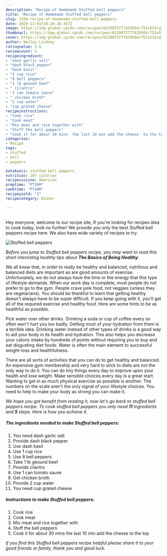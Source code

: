 ```yaml
---
description: "Recipe of Homemade Stuffed bell peppers"
title: "Recipe of Homemade Stuffed bell peppers"
slug: 3356-recipe-of-homemade-stuffed-bell-peppers
date: 2020-11-01T10:20:34.457Z
image: https://img-global.cpcdn.com/recipes/6239875777429504/751x532cq70/stuffed-bell-peppers-recipe-main-photo.jpg
thumbnail: https://img-global.cpcdn.com/recipes/6239875777429504/751x532cq70/stuffed-bell-peppers-recipe-main-photo.jpg
cover: https://img-global.cpcdn.com/recipes/6239875777429504/751x532cq70/stuffed-bell-peppers-recipe-main-photo.jpg
author: Wesley Lindsey
ratingvalue: 3.6
reviewcount: 5
recipeingredient:
- "dash garlic salt"
- "dash black pepper"
- "dash basil"
- "1 cup rice"
- "8 bell peppers"
- "1 lb geound beef"
- " cilantro"
- "1 can tomato sause"
- " chicken broth"
- "2 cup water"
- "cup grated cheese"
recipeinstructions:
- "Cook rice"
- "Cook meat"
- "Mix meat and rice together with"
- "Stuff the bell peppers"
- "Cook it for about 30 mins  the last 10 min add the cheese  to the top"
categories:
- Recipe
tags:
- stuffed
- bell
- peppers

katakunci: stuffed bell peppers 
nutrition: 207 calories
recipecuisine: American
preptime: "PT36M"
cooktime: "PT40M"
recipeyield: "3"
recipecategory: Dinner

---
```

<br>
Hey everyone, welcome to our recipe site, If you're looking for recipes idea to cook today, look no further! We provide you only the best Stuffed bell peppers recipe here. We also have wide variety of recipes to try.
<br>


![Stuffed bell peppers](https://img-global.cpcdn.com/recipes/6239875777429504/751x532cq70/stuffed-bell-peppers-recipe-main-photo.jpg)

<i>Before you jump to Stuffed bell peppers recipe, you may want to read this short interesting healthy tips about <strong>The Basics of Being Healthy</strong>.</i>

We all know that, in order to really be healthy and balanced, nutritious and balanced diets are important as are good amounts of exercise. Unfortunately, we do not always have the time or the energy that this type of lifestyle demands. When our work day is complete, most people do not prefer to go to the gym. People crave junk food, not veggies (unless they are vegetarians). You should be thankful to learn that getting healthy doesn't always have to be super difficult. If you keep going with it, you'll get all of the required exercise and healthy food. Here are some hints to be as healthful as possible.

Pick water over other drinks. Drinking a soda or cup of coffee every so often won't hurt you too badly. Getting most of your hydration from them is a terrible idea. Drinking water instead of other types of drinks is a good way to aid your body in its health and hydration. This also helps you decrease your caloric intake by hundreds of points without requiring you to buy and eat disgusting diet foods. Water is often the main element to successful weight-loss and healthfulness.

There are all sorts of activities that you can do to get healthy and balanced. An expensive gym membership and very hard to stick to diets are not the only way to do it. You can do tiny things every day to improve upon your health and lose weight. Make sensible choices every day is a great start. Wanting to get in as much physical exercise as possible is another. The numbers on the scale aren't the only signal of your lifestyle choices. You need to help to make your body as strong you can make it. 


<i>We hope you got benefit from reading it, now let's go back to stuffed bell peppers recipe. To cook stuffed bell peppers you only need <strong>11</strong> ingredients and <strong>5</strong> steps. Here is how you achieve it.
</i>

##### The ingredients needed to make Stuffed bell peppers:

1. You need dash garlic salt
1. Provide dash black pepper
1. Use dash basil
1. Use 1 cup rice
1. Use 8 bell peppers
1. Take 1 lb geound beef
1. Provide  cilantro
1. Use 1 can tomato sause
1. Get  chicken broth
1. Provide 2 cup water
1. You need cup grated cheese


##### Instructions to make Stuffed bell peppers:

1. Cook rice
1. Cook meat
1. Mix meat and rice together with
1. Stuff the bell peppers
1. Cook it for about 30 mins  the last 10 min add the cheese  to the top


<i>If you find this Stuffed bell peppers recipe helpful please share it to your good friends or family, thank you and good luck.</i>
